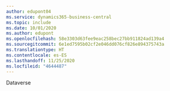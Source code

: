 ```yaml
---
author: edupont04
ms.service: dynamics365-business-central
ms.topic: include
ms.date: 10/01/2020
ms.author: edupont
ms.openlocfilehash: 58e3303d63fee9eac258bec27bb911824ad139a4
ms.sourcegitcommit: 6e1ed7595b02cf2e046dd076cf826e894375743a
ms.translationtype: HT
ms.contentlocale: es-ES
ms.lasthandoff: 11/25/2020
ms.locfileid: "4644487"
---
```

Dataverse